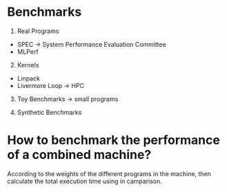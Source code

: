 # Benchmarks

1. Real Programs 
  
- SPEC -> System Performance Evaluation Committee
- MLPerf
   
2. Kernels 
  
- Linpack
- Livermore Loop   -> HPC

3. Toy Benchmarks -> small programs
  
4. Synthetic Benchmarks

# How to benchmark the performance of a combined machine?

According to the weights of the different programs in the machine, then calculate the total execution time using in camparison.

